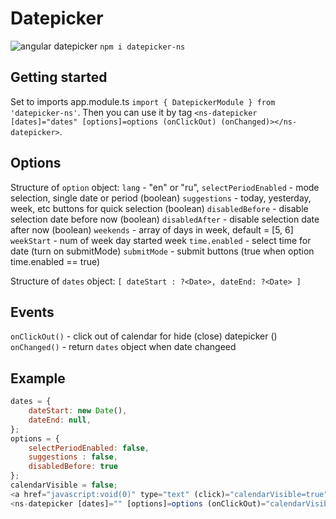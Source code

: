 # Datepicker


![angular datepicker](http://kb.etsgroup.ru/uploads/de3f5adde25fffdf5ab3f5fc0e92d6d6beec9ed4.png)
`npm i datepicker-ns`

## Getting started

Set to imports app.module.ts `import { DatepickerModule } from 'datepicker-ns'`. Then you can use it by tag  `<ns-datepicker [dates]="dates" [options]=options (onClickOut) (onChanged)></ns-datepicker>`.


## Options
Structure of `option` object:
`lang` - "en" or "ru", 
`selectPeriodEnabled` - mode selection, single date or period (boolean)
`suggestions` - today, yesterday, week, etc buttons for quick selection (boolean)
`disabledBefore` - disable selection date before now (boolean)
`disabledAfter` - disable selection date after now (boolean)
`weekends` - array of days in week, default = [5, 6]
`weekStart` - num of week day started week
`time.enabled` - select time for date (turn on submitMode)
`submitMode` - submit buttons (true when option time.enabled == true)


Structure of `dates` object:
`[
    dateStart : ?<Date>,
    dateEnd: ?<Date>
]`

## Events
`onClickOut()` - click out of calendar for hide (close) datepicker () 
`onChanged()` - return `dates` object when date changeed


## Example

```javascript
dates = {
    dateStart: new Date(),
    dateEnd: null, 
};
options = {
    selectPeriodEnabled: false,
    suggestions : false,
    disabledBefore: true
};
calendarVisible = false;
<a href="javascript:void(0)" type="text" (click)="calendarVisible=true" >{{dates.dateStart.toString()}}</a>
<ns-datepicker [dates]="" [options]=options (onClickOut)="calendarVisible = false" (onChanged)="dates"></ns-datepicker>
```